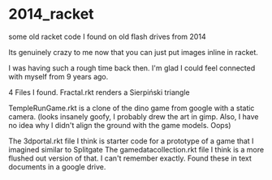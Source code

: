 # 2014_racket
some old racket code I found on old flash drives from 2014

Its genuinely crazy to me now that you can just put images inline in racket.

I was having such a rough time back then. I'm glad I could feel connected with myself from 9 years ago. 

4 Files I found. 
Fractal.rkt renders a Sierpiński triangle

TempleRunGame.rkt is a clone of the dino game from google with a static camera. (looks insanely goofy, I probably drew the art in gimp. Also, I have no idea why I didn't align the ground with the game models. Oops)

The 3dportal.rkt file I think is starter code for a prototype of a game that I imagined similar to Splitgate 
The gamedatacollection.rkt file I think is a more flushed out version of that. I can't remember exactly. Found these in text documents in a google drive.



